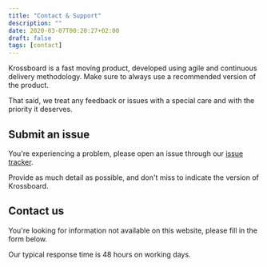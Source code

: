 ```yaml
---
title: "Contact & Support"
description: ""
date: 2020-03-07T00:20:27+02:00
draft: false
tags: [contact]
---
```

Krossboard is a fast moving product, developed using agile and continuous delivery methodology.
Make sure to always use a recommended version of the product. 

That said, we treat any feedback or issues with a special care and with the priority it deserves.

## Submit an issue
You're experiencing a problem, please open an issue through our [issue tracker](https://github.com/2-alchemists/krossboard). 

Provide as much detail as possible, and don't miss to indicate the version of Krossboard.

## Contact us
You're looking for information not available on this website, please fill in the form below. 

Our typical response time is 48 hours on working days.
